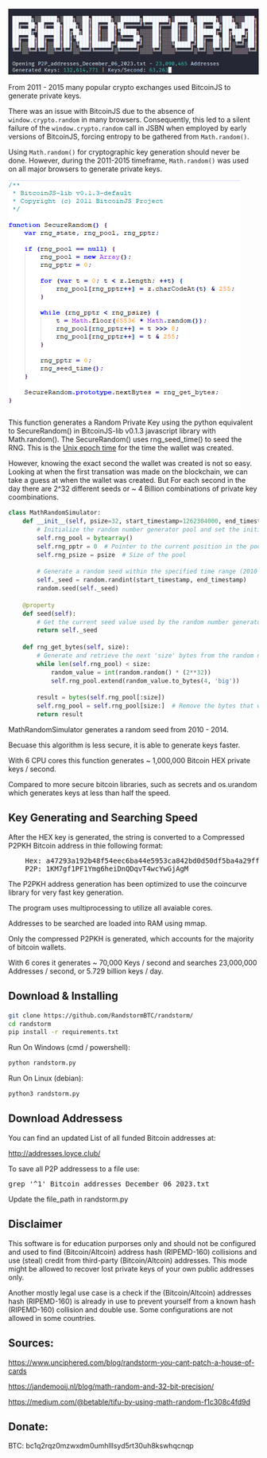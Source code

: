 ![Project Image](screen.png)

From 2011 - 2015 many popular crypto exchanges used BitcoinJS to generate private keys. 

There was an issue with BitcoinJS due to the absence of `window.crypto.random` in many browsers. Consequently, this led to a silent failure of the `window.crypto.random` call in JSBN when employed by early versions of BitcoinJS, forcing entropy to be gathered from `Math.random()`.

Using `Math.random()` for cryptographic key generation should never be done. However, during the 2011-2015 timeframe, `Math.random()` was used on all major browsers to generate private keys.

![Project Image](SecureRandomFunction.png)

This function generates a Random Private Key using the python equivalent to SecureRandom() in BitcoinJS-lib v0.1.3 javascript library with Math.random(). The SecureRandom() uses rng_seed_time() to seed the RNG. This is the [Unix epoch time](https://www.epochconverter.com/) for the time the wallet was created. 

However, knowing the exact second the wallet was created is not so easy. Looking at when the first transation was made on the blockchain, we can take a guess at when the wallet was created. But For each second in the day there are 2^32 different seeds or ~ 4 Billion combinations of private key coombinations. 

```python
class MathRandomSimulator:
    def __init__(self, psize=32, start_timestamp=1262304000, end_timestamp=1388534399):
        # Initialize the random number generator pool and set the initial state
        self.rng_pool = bytearray()
        self.rng_pptr = 0  # Pointer to the current position in the pool
        self.rng_psize = psize  # Size of the pool

        # Generate a random seed within the specified time range (2010 - 2014) using Unix timestamps
        self._seed = random.randint(start_timestamp, end_timestamp)
        random.seed(self._seed)

    @property
    def seed(self):
        # Get the current seed value used by the random number generator
        return self._seed

    def rng_get_bytes(self, size):
        # Generate and retrieve the next 'size' bytes from the random number generator pool
        while len(self.rng_pool) < size:
            random_value = int(random.random() * (2**32))
            self.rng_pool.extend(random_value.to_bytes(4, 'big'))

        result = bytes(self.rng_pool[:size])
        self.rng_pool = self.rng_pool[size:]  # Remove the bytes that were returned
        return result

```
MathRandomSimulator generates a random seed from 2010 - 2014.

Becuase this algorithm is less secure, it is able to generate keys faster. 

With 6 CPU cores this function generates ~ 1,000,000 Bitcoin HEX private keys / second. 

Compared to more secure bitcoin libraries, such as secrets and os.urandom which generates keys at less than half the speed.  

## Key Generating and Searching Speed

After the HEX key is generated, the string is converted to a Compressed P2PKH Bitcoin address in thie following format:

<pre>
    Hex: a47293a192b48f54eec6ba44e5953ca842bd0d50df5ba4a29ff02dd511a43925
    P2P: 1KM7gf1PF1Ymg6heiDnQDqvT4wcYwGjAgM
</pre>

The P2PKH address generation has been optimized to use the coincurve library for very fast key generation.

The program uses multiprocessing to utilize all avaiable cores.

Addresses to be searched are loaded into RAM using mmap. 

Only the compressed P2PKH is generated, which accounts for the majority of bitcoin wallets. 

With 6 cores it generates ~ 70,000 Keys / second and searches 23,000,000 Addresses / second, or 5.729 billion keys / day.

## Download & Installing

```bash
git clone https://github.com/RandstormBTC/randstorm/
cd randstorm
pip install -r requirements.txt
```

Run On Windows (cmd / powershell):
```bash
python randstorm.py
```
Run On Linux (debian):
```bash
python3 randstorm.py
```
## Download Addressess 
You can find an updated List of all funded Bitcoin addresses at:

http://addresses.loyce.club/

To save all P2P addressess to a file use:
<pre>
grep '^1' Bitcoin_addresses_December_06_2023.txt 
</pre>

Update the file_path in randstorm.py 

## Disclaimer
This software is for education purporses only and should not be configured and used to find (Bitcoin/Altcoin) address hash (RIPEMD-160) collisions and use (steal) credit from third-party (Bitcoin/Altcoin) addresses. This mode might be allowed to recover lost private keys of your own public addresses only.

Another mostly legal use case is a check if the (Bitcoin/Altcoin) addresses hash (RIPEMD-160) is already in use to prevent yourself from a known hash (RIPEMD-160) collision and double use. Some configurations are not allowed in some countries.

## Sources:

 <https://www.unciphered.com/blog/randstorm-you-cant-patch-a-house-of-cards>

 <https://jandemooij.nl/blog/math-random-and-32-bit-precision/>

 <https://medium.com/@betable/tifu-by-using-math-random-f1c308c4fd9d>

## Donate:
BTC: bc1q2rqz0mzwxdm0umhlllsyd5rt30uh8kswhqcnqp
